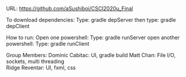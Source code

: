 URL: https://github.com/aSushiboi/CSCI2020u_Final


To download dependencies:
	Type: gradle depServer
	then type: gradle depClient

How to run:
	Open one powershell: 
	Type: gradle runServer
	open another powershell:
	Type: gradle runClient

Group Members: 
	Dominic Cabitac: UI, gradle build
	Matt Chan: File I/O, sockets, multi threading 	       
	Ridge Reventar: UI, fxml, css
